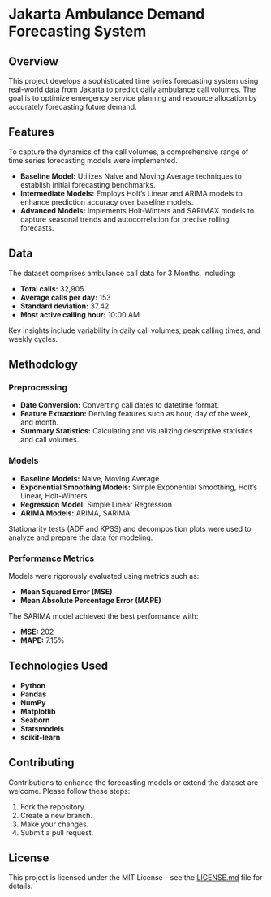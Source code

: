 # Jakarta Ambulance Demand Forecasting System
## Overview
This project develops a sophisticated time series forecasting system using real-world data from Jakarta to predict daily ambulance call volumes. The goal is to optimize emergency service planning and resource allocation by accurately forecasting future demand.
## Features
To capture the dynamics of the call volumes, a comprehensive range of time series forecasting models were implemented.
* **Baseline Model:** Utilizes Naive and Moving Average techniques to establish initial forecasting benchmarks.
* **Intermediate Models:** Employs Holt’s Linear and ARIMA models to enhance prediction accuracy over baseline models.
* **Advanced Models:** Implements Holt-Winters and SARIMAX models to capture seasonal trends and autocorrelation for precise rolling forecasts.
## Data
The dataset comprises ambulance call data for 3 Months, including:

* **Total calls:** 32,905<br/>
* **Average calls per day:** 153<br/>
* **Standard deviation:** 37.42<br/>
* **Most active calling hour:** 10:00 AM<br/>

Key insights include variability in daily call volumes, peak calling times, and weekly cycles.
## Methodology
### Preprocessing
* **Date Conversion:** Converting call dates to datetime format.
* **Feature Extraction:** Deriving features such as hour, day of the week, and month.
* **Summary Statistics:** Calculating and visualizing descriptive statistics and call volumes.
### Models
* **Baseline Models:** Naive, Moving Average
* **Exponential Smoothing Models:** Simple Exponential Smoothing, Holt’s Linear, Holt-Winters
* **Regression Model:** Simple Linear Regression
* **ARIMA Models:** ARIMA, SARIMA

Stationarity tests (ADF and KPSS) and decomposition plots were used to analyze and prepare the data for modeling.
### Performance Metrics
Models were rigorously evaluated using metrics such as:

* **Mean Squared Error (MSE)**
* **Mean Absolute Percentage Error (MAPE)**

The SARIMA model achieved the best performance with:

* **MSE:** 202
* **MAPE:** 7.15%
## Technologies Used
* **Python**
* **Pandas**
* **NumPy**
* **Matplotlib**
* **Seaborn**
* **Statsmodels**
* **scikit-learn**
## Contributing
Contributions to enhance the forecasting models or extend the dataset are welcome. Please follow these steps:

1. Fork the repository.
2. Create a new branch.
3. Make your changes.
4. Submit a pull request.
## License
This project is licensed under the MIT License - see the [LICENSE.md](https://github.com/bhowad-akash/Jakarta-Ambulance-Demand-Forecasting-System/blob/main/LICENSE) file for details.
